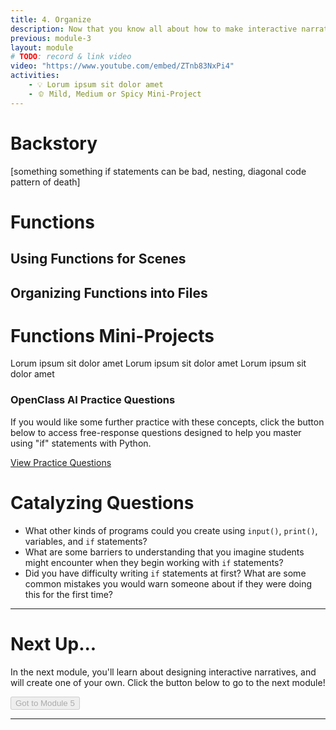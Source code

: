 ```yaml
---
title: 4. Organize
description: Now that you know all about how to make interactive narratives, you might wonder how to make longer, more interesting stories. This module is all about how to organize your work with functions.
previous: module-3
layout: module
# TODO: record & link video
video: "https://www.youtube.com/embed/ZTnb83NxPi4"
activities:
    - 💡 Lorum ipsum sit dolor amet
    - 🫑 Mild, Medium or Spicy Mini-Project
---
```


# Backstory

[something something if statements can be bad, nesting, diagonal code pattern of death]

# Functions

## Using Functions for Scenes

## Organizing Functions into Files

# Functions Mini-Projects

<!-- TODO: Write prompt, create starter code -->
<Prompt title="Mild: Name" footerLink="#" spice="mild">
Lorum ipsum sit dolor amet
</Prompt>

<Prompt title="Medium: Name" footerLink="#" spice="medium">
Lorum ipsum sit dolor amet
</Prompt>

<Prompt title="Spicy: Name" footerLink="#" spice="spicy">
Lorum ipsum sit dolor amet
</Prompt>

<div class='card my-5'>
    <div class='card-content'>
        <h3>OpenClass AI Practice Questions</h3>
        <p>If you would like some further practice with these concepts, click the button below to access free-response questions designed to help you master using "if" statements with Python.</p>
    </div>
    <div class='card-footer'>
    <!-- TODO: Create OpenClass AI review for module 4 -->
        <a href="#" class="card-footer-item">View Practice Questions</a>
    </div>
</div>

# Catalyzing Questions

* What other kinds of programs could you create using `input()`, `print()`, variables, and `if` statements?
* What are some barriers to understanding that you imagine students might encounter when they begin working with `if` statements?
* Did you have difficulty writing `if` statements at first? What are some common mistakes you would warn someone about if they were doing this for the first time?

----

# Next Up...

In the next module, you'll learn about designing interactive narratives, and will create one of your own. Click the button below to go to the next module!

<div class='container has-text-right'>
    <!-- <a href="{base}/modules/module-5" class='button is-primary'>Go to Module 4</a> -->
    <button class='button is-primary' disabled>Got to Module 5</button>
</div>

----